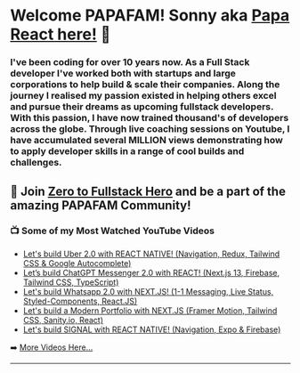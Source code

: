 # Welcome PAPAFAM! Sonny aka [Papa React here!](https://www.papareact.com) 👋

### I've been coding for over 10 years now. As a Full Stack developer I've worked both with startups and large corporations to help build & scale their companies. Along the journey I realised my passion existed in helping others excel and pursue their dreams as upcoming fullstack developers. With this passion, I have now trained thousand's of developers across the globe. Through live coaching sessions on Youtube, I have accumulated several MILLION views demonstrating how to apply developer skills in a range of cool builds and challenges.

## 🚀  Join [Zero to Fullstack Hero](https://www.papareact.com/course) and be a part of the amazing PAPAFAM Community!


### 📺 Some of my Most Watched YouTube Videos

- [Let's build Uber 2.0 with REACT NATIVE! (Navigation, Redux, Tailwind CSS & Google Autocomplete)](https://youtube.com/live/bvn_HYpix6s)
- [Let’s build ChatGPT Messenger 2.0 with REACT! (Next.js 13, Firebase, Tailwind CSS, TypeScript)](https://youtube.com/live/V6Hq_EX2LLM)
- [Let's build Whatsapp 2.0 with NEXT.JS! (1-1 Messaging, Live Status, Styled-Components, React.JS)](https://youtube.com/live/svlEVg0To_c)
- [Let's build a Modern Portfolio with NEXT.JS (Framer Motion, Tailwind CSS, Sanity.io, React)](https://youtube.com/live/urgi2iz9P6U)
- [Let's build SIGNAL with REACT NATIVE! (Navigation, Expo & Firebase)](https://youtube.com/live/MJzmZ9qmdaE)

➡️ [More Videos Here...](https://www.youtube.com/@SonnySangha/streams)

---

[course]: http://papareact.com/course
[youtube]: https://www.youtube.com/user/ssangha32
[instagram]: https://www.instagram.com/ssssangha
[linkedin]: https://www.linkedin.com/in/saajansangha/
[discord]: https://discord.gg/Eq2C6xMa
